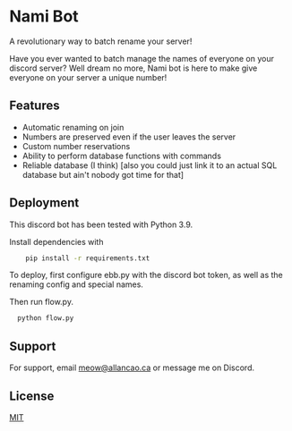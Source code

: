 # Nami Bot

A revolutionary way to batch rename your server!

Have you ever wanted to batch manage the names of everyone on your discord server?
Well dream no more, Nami bot is here to make give everyone on your server a unique number!


## Features

- Automatic renaming on join
- Numbers are preserved even if the user leaves the server
- Custom number reservations
- Ability to perform database functions with commands
- Reliable database (I think) [also you could just link it to an actual SQL database but ain't nobody got time for that]


## Deployment

This discord bot has been tested with Python 3.9. 

Install dependencies with

```bash
    pip install -r requirements.txt
```
To deploy, first configure ebb.py with the discord bot token, as well as the renaming config and special names.

Then run flow.py.
```bash
  python flow.py
```


## Support

For support, email meow@allancao.ca or message me on Discord.


## License

[MIT](https://choosealicense.com/licenses/mit/)

